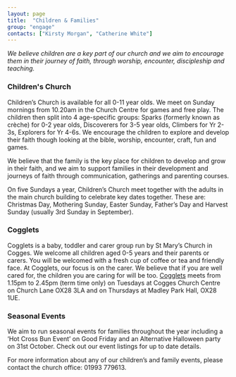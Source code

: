 ```yaml
---
layout: page
title:  "Children & Families"
group: "engage"
contacts: ["Kirsty Morgan", "Catherine White"]
---
```


*We believe children are a key part of our church and we aim to encourage them in their journey of faith, through worship, encounter, discipleship and teaching.*


### Children's Church

Children’s Church is available for all 0-11 year olds. We meet on Sunday mornings from 10.20am in the Church Centre for games and free play. The children then split into 4 age-specific groups: Sparks (formerly known as crèche) for 0-2 year olds, Discoverers for 3-5 year olds, Climbers for Yr 2-3s, Explorers for Yr 4-6s.  We encourage the children to explore and develop their faith though looking at the bible, worship, encounter, craft, fun and games.

We believe that the family is the key place for children to develop and grow in their faith, and we aim to support families in their development and journeys of faith through communication, gatherings and parenting courses.

On five Sundays a year, Children’s Church meet together with the adults in the main church building to celebrate key dates together. These are: Christmas Day, Mothering Sunday, Easter Sunday, Father’s Day and Harvest Sunday (usually 3rd Sunday in September).


### Cogglets

Cogglets is a baby, toddler and carer group run by St Mary’s Church in Cogges. We welcome all children aged 0-5 years and their parents or carers. You will be welcomed with a fresh cup of coffee or tea and friendly face. At Cogglets, our focus is on the carer. We believe that if you are well cared for, the children you are caring for will be too.
[Cogglets](/cogglets.html) meets from 1.15pm to 2.45pm (term time only) on Tuesdays at Cogges Church Centre on Church Lane OX28 3LA and on Thursdays at Madley Park Hall, OX28 1UE.


### Seasonal Events

We aim to run seasonal events for families throughout the year including a ‘Hot Cross Bun Event’ on Good Friday and an Alternative Halloween party on 31st October. Check out our event listings for up to date details.


For more information about any of our children’s and family events, please contact the church office: 01993 779613.

